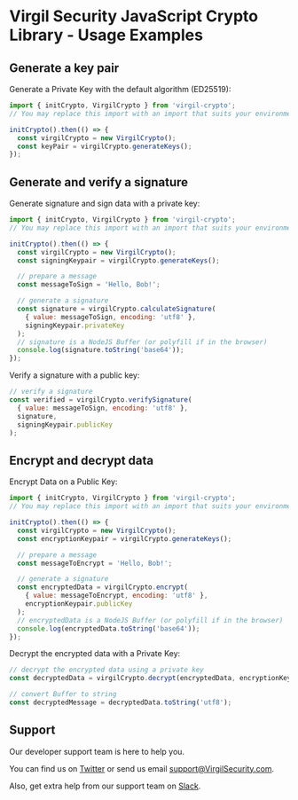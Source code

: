 # Virgil Security JavaScript Crypto Library - Usage Examples

## Generate a key pair
Generate a Private Key with the default algorithm (ED25519):
```js
import { initCrypto, VirgilCrypto } from 'virgil-crypto';
// You may replace this import with an import that suits your environment

initCrypto().then(() => {
  const virgilCrypto = new VirgilCrypto();
  const keyPair = virgilCrypto.generateKeys();
});
```

## Generate and verify a signature
Generate signature and sign data with a private key:
```js
import { initCrypto, VirgilCrypto } from 'virgil-crypto';
// You may replace this import with an import that suits your environment

initCrypto().then(() => {
  const virgilCrypto = new VirgilCrypto();
  const signingKeypair = virgilCrypto.generateKeys();

  // prepare a message
  const messageToSign = 'Hello, Bob!';

  // generate a signature
  const signature = virgilCrypto.calculateSignature(
    { value: messageToSign, encoding: 'utf8' },
    signingKeypair.privateKey
  );
  // signature is a NodeJS Buffer (or polyfill if in the browser)
  console.log(signature.toString('base64'));
});
```

Verify a signature with a public key:
```js
// verify a signature
const verified = virgilCrypto.verifySignature(
  { value: messageToSign, encoding: 'utf8' },
  signature,
  signingKeypair.publicKey
);
```

## Encrypt and decrypt data
Encrypt Data on a Public Key:
```js
import { initCrypto, VirgilCrypto } from 'virgil-crypto';
// You may replace this import with an import that suits your environment

initCrypto().then(() => {
  const virgilCrypto = new VirgilCrypto();
  const encryptionKeypair = virgilCrypto.generateKeys();

  // prepare a message
  const messageToEncrypt = 'Hello, Bob!';

  // generate a signature
  const encryptedData = virgilCrypto.encrypt(
    { value: messageToEncrypt, encoding: 'utf8' },
    encryptionKeypair.publicKey
  );
  // encryptedData is a NodeJS Buffer (or polyfill if in the browser)
  console.log(encryptedData.toString('base64'));
});
```

Decrypt the encrypted data with a Private Key:
```js
// decrypt the encrypted data using a private key
const decryptedData = virgilCrypto.decrypt(encryptedData, encryptionKeypair.privateKey);

// convert Buffer to string
const decryptedMessage = decryptedData.toString('utf8');
```

## Support
Our developer support team is here to help you.

You can find us on [Twitter](https://twitter.com/VirgilSecurity) or send us email support@VirgilSecurity.com.

Also, get extra help from our support team on [Slack](https://virgilsecurity.com/join-community).
